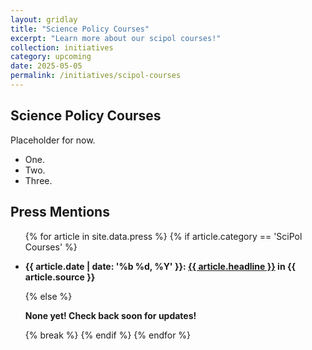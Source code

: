 ```yaml
---
layout: gridlay
title: "Science Policy Courses"
excerpt: "Learn more about our scipol courses!"
collection: initiatives
category: upcoming
date: 2025-05-05
permalink: /initiatives/scipol-courses
---
```


<h2>Science Policy Courses</h2>

Placeholder for now.

<ul>
  <li>One.</li>
  <li>Two.</li>
  <li>Three.</li>
</ul>

<div class="jumbotron">
  <h2>Press Mentions</h2>
  <ul>
    {% for article in site.data.press %}
      {% if article.category == 'SciPol Courses' %}
        <li>
          <p><b>{{ article.date | date: '%b %d, %Y' }}:
        <a href="{{ article.website }}">{{ article.headline }}</a> in {{ article.source }}</b></p>
        </li>
      {% else %}
        <p><b>None yet! Check back soon for updates!</b></p>
      {% break %}
      {% endif %}
    {% endfor %}
  </ul>
</div>